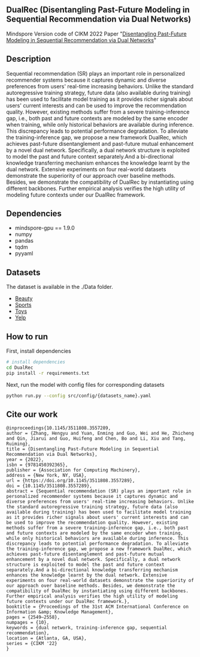 
## DualRec (Disentangling Past-Future Modeling in Sequential Recommendation via Dual Networks)    
Mindspore Version code of CIKM 2022 Paper "[Disentangling Past-Future Modeling in Sequential Recommendation via Dual Networks](https://dl.acm.org/doi/10.1145/3511808.3557289)"

## Description   
Sequential recommendation (SR) plays an important role in personalized recommender systems because it captures dynamic and diverse preferences from users' real-time increasing behaviors. Unlike the standard autoregressive training strategy, future data (also available during training) has been used to facilitate model training as it provides richer signals about users' current interests and can be used to improve the recommendation quality. However, existing methods suffer from a severe training-inference gap, i.e., both past and future contexts are modeled by the same encoder when training, while only historical behaviors are available during inference. This discrepancy leads to potential performance degradation. To alleviate the training-inference gap, we propose a new framework DualRec, which achieves past-future disentanglement and past-future mutual enhancement by a novel dual network. Specifically, a dual network structure is exploited to model the past and future context separately.And a bi-directional knowledge transferring mechanism enhances the knowledge learnt by the dual network. Extensive experiments on four real-world datasets demonstrate the superiority of our approach over baseline methods. Besides, we demonstrate the compatibility of DualRec by instantiating using different backbones. Further empirical analysis verifies the high utility of modeling future contexts under our DualRec framework.

## Dependencies
- mindspore-gpu == 1.9.0
- numpy
- pandas
- tqdm
- pyyaml

## Datasets
The dataset is available in the ./Data folder.
- [Beauty](http://jmcauley.ucsd.edu/data/amazon/)
- [Sports](http://jmcauley.ucsd.edu/data/amazon/)
- [Toys](http://jmcauley.ucsd.edu/data/amazon/)
- [Yelp](https://www.yelp.com/dataset/)

## How to run   
First, install dependencies   
```bash
# install dependencies   
cd DualRec
pip install -r requirements.txt
```
 Next, run the model with config files for corresponding datasets
 ```bash
python run.py --config src/config/{datasets_name}.yaml
 ```

## Cite our work
```
@inproceedings{10.1145/3511808.3557289,
author = {Zhang, Hengyu and Yuan, Enming and Guo, Wei and He, Zhicheng and Qin, Jiarui and Guo, Huifeng and Chen, Bo and Li, Xiu and Tang, Ruiming},
title = {Disentangling Past-Future Modeling in Sequential Recommendation via Dual Networks},
year = {2022},
isbn = {9781450392365},
publisher = {Association for Computing Machinery},
address = {New York, NY, USA},
url = {https://doi.org/10.1145/3511808.3557289},
doi = {10.1145/3511808.3557289},
abstract = {Sequential recommendation (SR) plays an important role in personalized recommender systems because it captures dynamic and diverse preferences from users' real-time increasing behaviors. Unlike the standard autoregressive training strategy, future data (also available during training) has been used to facilitate model training as it provides richer signals about users' current interests and can be used to improve the recommendation quality. However, existing methods suffer from a severe training-inference gap, i.e., both past and future contexts are modeled by the same encoder when training, while only historical behaviors are available during inference. This discrepancy leads to potential performance degradation. To alleviate the training-inference gap, we propose a new framework DualRec, which achieves past-future disentanglement and past-future mutual enhancement by a novel dual network. Specifically, a dual network structure is exploited to model the past and future context separately.And a bi-directional knowledge transferring mechanism enhances the knowledge learnt by the dual network. Extensive experiments on four real-world datasets demonstrate the superiority of our approach over baseline methods. Besides, we demonstrate the compatibility of DualRec by instantiating using different backbones. Further empirical analysis verifies the high utility of modeling future contexts under our DualRec framework.},
booktitle = {Proceedings of the 31st ACM International Conference on Information &amp; Knowledge Management},
pages = {2549–2558},
numpages = {10},
keywords = {dual network, training-inference gap, sequential recommendation},
location = {Atlanta, GA, USA},
series = {CIKM '22}
}
```
